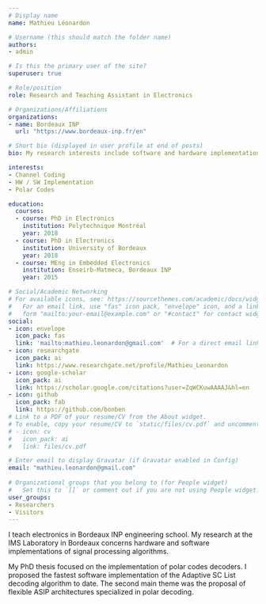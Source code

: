 ```yaml
---
# Display name
name: Mathieu Léonardon

# Username (this should match the folder name)
authors:
- admin

# Is this the primary user of the site?
superuser: true

# Role/position
role: Research and Teaching Assistant in Electronics

# Organizations/Affiliations
organizations:
- name: Bordeaux INP
  url: "https://www.bordeaux-inp.fr/en"

# Short bio (displayed in user profile at end of posts)
bio: My research interests include software and hardware implementations of signal processing algorithms.

interests:
- Channel Coding
- HW / SW Implementation
- Polar Codes

education:
  courses:
  - course: PhD in Electronics
    institution: Polytechnique Montréal
    year: 2018
  - course: PhD in Electronics
    institution: University of Bordeaux
    year: 2018
  - course: MEng in Embedded Electronics
    institution: Enseirb-Matmeca, Bordeaux INP
    year: 2015

# Social/Academic Networking
# For available icons, see: https://sourcethemes.com/academic/docs/widgets/#icons
#   For an email link, use "fas" icon pack, "envelope" icon, and a link in the
#   form "mailto:your-email@example.com" or "#contact" for contact widget.
social:
- icon: envelope
  icon_pack: fas
  link: 'mailto:mathieu.leonardon@gmail.com'  # For a direct email link, use "mailto:test@example.org".
- icon: researchgate
  icon_pack: ai
  link: https://www.researchgate.net/profile/Mathieu_Leonardon
- icon: google-scholar
  icon_pack: ai
  link: https://scholar.google.com/citations?user=ZqWCKuwAAAAJ&hl=en
- icon: github
  icon_pack: fab
  link: https://github.com/bonben
# Link to a PDF of your resume/CV from the About widget.
# To enable, copy your resume/CV to `static/files/cv.pdf` and uncomment the lines below.  
# - icon: cv
#   icon_pack: ai
#   link: files/cv.pdf

# Enter email to display Gravatar (if Gravatar enabled in Config)
email: "mathieu.leonardon@gmail.com"
  
# Organizational groups that you belong to (for People widget)
#   Set this to `[]` or comment out if you are not using People widget.  
user_groups:
- Researchers
- Visitors
---
```


I teach electronics in Bordeaux INP engineering school. My research at the IMS Laboratory in Bordeaux concerns hardware and software implementations of signal processing algorithms. 

My PhD thesis focused on the implementation of polar codes decoders. I proposed the fastest software implementation of the Adaptive SC List decoding algorithm to date. The second main theme was the proposal of flexible ASIP architectures specialized in polar decoding.
